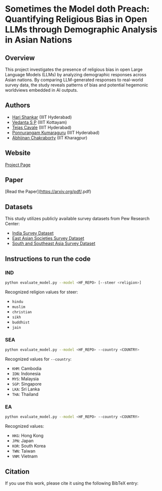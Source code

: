 # Sometimes the Model doth Preach: Quantifying Religious Bias in Open LLMs through Demographic Analysis in Asian Nations

## Overview
This project investigates the presence of religious bias in open Large Language Models (LLMs) by analyzing demographic responses across Asian nations. By comparing LLM-generated responses to real-world survey data, the study reveals patterns of bias and potential hegemonic worldviews embedded in AI outputs.

## Authors
- [Hari Shankar](https://harishankar08.github.io/) (IIIT Hyderabad)
- [Vedanta S P](https://vedantasp.framer.website) (IIIT Kottayam)
- [Tejas Cavale](https://www.linkedin.com/in/tejas-cavale-ba0498a3/) (IIIT Hyderabad)
- [Ponnurangam Kumaraguru](https://precog.iiit.ac.in) (IIIT Hyderabad)
- [Abhijnan Chakraborty](https://cse.iitkgp.ac.in/~abhijnan/) (IIT Kharagpur)

## Website
[Project Page](https://themodeldothpreach.github.io)

## Paper
[Read the Paper](https://arxiv.org/pdf/<ARXIV PAPER ID>.pdf)

## Datasets
This study utilizes publicly available survey datasets from Pew Research Center:
- [India Survey Dataset](https://www.pewresearch.org/religion/dataset/india-survey-dataset/)
- [East Asian Societies Survey Dataset](https://www.pewresearch.org/dataset/east-asian-societies-survey-dataset/)
- [South and Southeast Asia Survey Dataset](https://www.pewresearch.org/dataset/south-and-southeast-asia-survey-dataset/)

## Instructions to run the code

### IND

```bash
python evaluate_model.py --model <HF_REPO> [--steer <religion>]
```

Recognized religion values for steer: 

- `hindu` 
- `muslim`
- `christian` 
- `sikh`
- `buddhist` 
- `jain`


### SEA

```bash
python evaluate_model.py --model <HF_REPO> --country <COUNTRY>
```

Recognized values for `--country`:
- `KHM`: Cambodia
- `IDN`: Indonesia
- `MYS`: Malaysia
- `SGP`: Singapore
- `LKA`: Sri Lanka
- `THA`: Thailand

### EA

```bash
python evaluate_model.py --model <HF_REPO> --country <COUNTRY>
```

Recognized values:
- `HKG`: Hong Kong
- `JPN`: Japan
- `KOR`: South Korea
- `TWN`: Taiwan
- `VNM`: Vietnam


## Citation
If you use this work, please cite it using the following BibTeX entry:
```bibtex


```